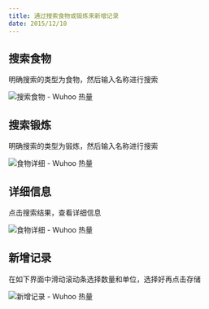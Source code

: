 ```yaml
---
title: 通过搜索食物或锻炼来新增记录
date: 2015/12/10
---
```


## 搜索食物

明确搜索的类型为食物，然后输入名称进行搜索

![搜索食物 - Wuhoo 热量](/images/screenshot43.png)

## 搜索锻炼

明确搜索的类型为锻炼，然后输入名称进行搜索

![食物详细 - Wuhoo 热量](/images/screenshot44.png)

## 详细信息

点击搜索结果，查看详细信息

![食物详细 - Wuhoo 热量](/images/screenshot45.png)

## 新增记录

在如下界面中滑动滚动条选择数量和单位，选择好再点击存储

![新增记录 - Wuhoo 热量](/images/screenshot46.png)

